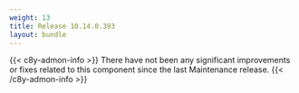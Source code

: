 ```yaml
---
weight: 13
title: Release 10.14.0.393
layout: bundle
---
```


<!--10.14.0.384 - 10.14.0.393-->

{{< c8y-admon-info >}}
There have not been any significant improvements or fixes related to this component since the last Maintenance release.
{{< /c8y-admon-info >}}

